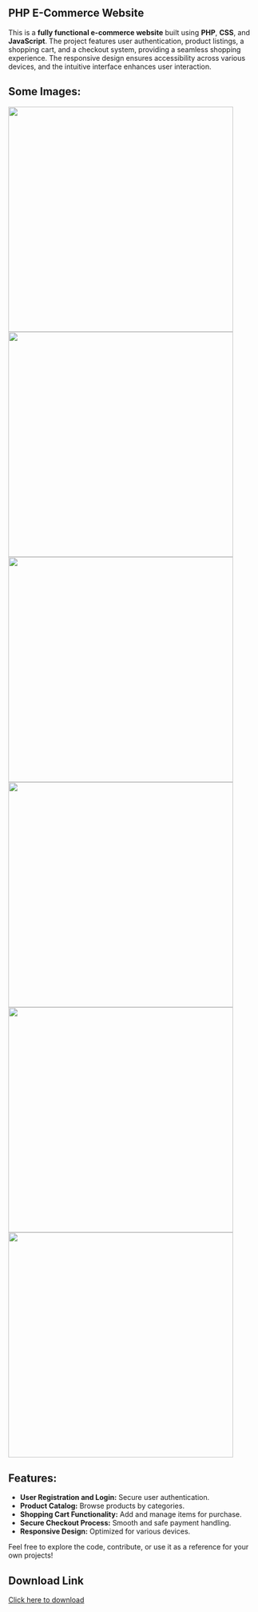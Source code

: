## **PHP E-Commerce Website**

This is a **fully functional e-commerce website** built using **PHP**, **CSS**, and **JavaScript**. The project features user authentication, product listings, a shopping cart, and a checkout system, providing a seamless shopping experience. The responsive design ensures accessibility across various devices, and the intuitive interface enhances user interaction.

## Some Images:
<img width="450px;" src="https://firebasestorage.googleapis.com/v0/b/images-37c36.appspot.com/o/Screenshot%20(37).png?alt=media&token=73fa51e4-f360-4f46-921b-d979cfe3597a"/>
<img width="450px;" src="https://firebasestorage.googleapis.com/v0/b/images-37c36.appspot.com/o/Screenshot%20(38).png?alt=media&token=aced734d-1200-471d-86cf-06b898b781d4"/>
<img width="450px;" src="https://firebasestorage.googleapis.com/v0/b/images-37c36.appspot.com/o/Screenshot%20(39).png?alt=media&token=9ae2a823-f4ac-462d-9068-d6b277b5854a"/>
<img width="450px;" src="https://firebasestorage.googleapis.com/v0/b/images-37c36.appspot.com/o/Screenshot%20(40).png?alt=media&token=e232c624-ba74-46df-9c52-f90cfaaef39d"/>
<img width="450px;" src="https://firebasestorage.googleapis.com/v0/b/images-37c36.appspot.com/o/Screenshot%20(42).png?alt=media&token=e44c6cdb-c19c-4c3b-af23-bb5af7e63db7"/>
<img width="450px;" src="https://firebasestorage.googleapis.com/v0/b/images-37c36.appspot.com/o/Screenshot%20(41).png?alt=media&token=2a5d4c4b-c370-49e1-8f2f-6695ffe7d64a"/>

## **Features:**
- **User Registration and Login:** Secure user authentication.
- **Product Catalog:** Browse products by categories.
- **Shopping Cart Functionality:** Add and manage items for purchase.
- **Secure Checkout Process:** Smooth and safe payment handling.
- **Responsive Design:** Optimized for various devices.

Feel free to explore the code, contribute, or use it as a reference for your own projects!

## Download Link

[Click here to download](https://github.com/Shashwat787/Ecommerce-Website/archive/refs/heads/main.zip)
